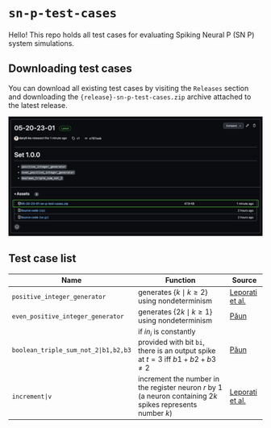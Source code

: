 # `sn-p-test-cases`

Hello! This repo holds all test cases for evaluating Spiking Neural P (SN P) system simulations.

## Downloading test cases

You can download all existing test cases by visiting the `Releases` section and downloading the `{release}-sn-p-test-cases.zip` archive attached to the latest release.

<img src="assets/downloading_test_cases_sample.png" />

## Test case list

| Name                                 | Function                                                                                                               | Source                                                                          |
| ------------------------------------ | ---------------------------------------------------------------------------------------------------------------------- | ------------------------------------------------------------------------------- |
| `positive_integer_generator`         | generates $`\{k \mid k \ge 2\}`$ using nondeterminism                                                                  | [Leporati et al.](https://link.springer.com/article/10.1007/s11047-022-09917-y) |
| `even_positive_integer_generator`    | generates $`\{2k\mid k \ge 1\}`$ using nondeterminism                                                                  | [Păun](https://cs.ioc.ee/yik/schools/win2007/paun/snppalmse.pdf)                |
| `boolean_triple_sum_not_2\|b1,b2,b3` | if $`in_{i}`$ is constantly provided with bit `bi`, there is an output spike at $`t = 3`$ iff $`b1 + b2 + b3 \ne 2`$   | [Păun](https://cs.ioc.ee/yik/schools/win2007/paun/snppalmse.pdf)                |
| `increment\|v`                       | increment the number in the register neuron $`r`$ by $`1`$ (a neuron containing $`2k`$ spikes represents number $`k`$) | [Leporati et al.](https://link.springer.com/article/10.1007/s11047-022-09917-y) |
